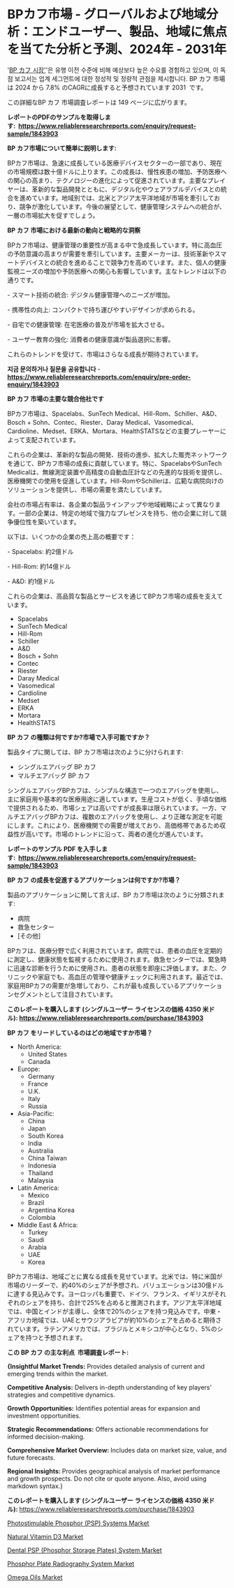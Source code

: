 <p><h1>BPカフ市場 - グローバルおよび地域分析：エンドユーザー、製品、地域に焦点を当てた分析と予測、2024年 - 2031年</h1></p><p>'<a href="https://www.reliableresearchreports.com/bp-cuff-r1843903?utm_campaign=107&utm_medium=36&utm_source=Github&utm_content=ia&utm_term=09112024&utm_id=bp-cuff">BP カフ 시장'</a>'은 유행 이전 수준에 비해 예상보다 높은 수요를 경험하고 있으며, 이 독점 보고서는 업계 세그먼트에 대한 정성적 및 정량적 관점을 제시합니다. BP カフ 市場は 2024 から 7.8% のCAGRに成長すると予想されています 2031&nbsp; です。</p>
<p>この詳細なBP カフ 市場調査レポートは 149 ページに広がります。</p>
<p><strong>レポートのPDFのサンプルを取得します</strong><strong>:&nbsp;&nbsp;<a href="https://www.reliableresearchreports.com/enquiry/request-sample/1843903?utm_campaign=107&utm_medium=36&utm_source=Github&utm_content=ia&utm_term=09112024&utm_id=bp-cuff">https://www.reliableresearchreports.com/enquiry/request-sample/1843903</a></strong></p>
<p><strong>BP カフ市場について簡単に説明します:</strong></p>
<p><p>BPカフ市場は、急速に成長している医療デバイスセクターの一部であり、現在の市場規模は数十億ドルに上ります。この成長は、慢性疾患の増加、予防医療への関心の高まり、テクノロジーの進化によって促進されています。主要なプレイヤーは、革新的な製品開発とともに、デジタル化やウェアラブルデバイスとの統合を進めています。地域別では、北米とアジア太平洋地域が市場を牽引しており、競争が激化しています。今後の展望として、健康管理システムへの統合が、一層の市場拡大を促すでしょう。</p></p>
<p><strong>BP カフ 市場における最新の動向と戦略的な洞察</strong></p>
<p><p>BPカフ市場は、健康管理の重要性が高まる中で急成長しています。特に高血圧の予防意識の高まりが需要を牽引しています。主要メーカーは、技術革新やスマートデバイスとの統合を進めることで競争力を高めています。また、個人の健康監視ニーズの増加や予防医療への関心も影響しています。主なトレンドは以下の通りです。</p><p>- スマート技術の統合: デジタル健康管理へのニーズが増加。</p><p>- 携帯性の向上: コンパクトで持ち運びやすいデザインが求められる。</p><p>- 自宅での健康管理: 在宅医療の普及が市場を拡大させる。</p><p>- ユーザー教育の強化: 消費者の健康意識が製品選択に影響。</p><p>これらのトレンドを受けて、市場はさらなる成長が期待されています。</p></p>
<p><strong>지금 문의하거나 질문을 공유합니다</strong><strong>&nbsp;</strong>-<strong><a href="https://www.reliableresearchreports.com/enquiry/pre-order-enquiry/1843903?utm_campaign=107&utm_medium=36&utm_source=Github&utm_content=ia&utm_term=09112024&utm_id=bp-cuff">https://www.reliableresearchreports.com/enquiry/pre-order-enquiry/1843903</a></strong></p>
<p><strong>BP カフ 市場の主要な競合他社です</strong></p>
<p><p>BPカフ市場は、Spacelabs、SunTech Medical、Hill-Rom、Schiller、A&D、Bosch + Sohn、Contec、Riester、Daray Medical、Vasomedical、Cardioline、Medset、ERKA、Mortara、HealthSTATSなどの主要プレーヤーによって支配されています。</p><p>これらの企業は、革新的な製品の開発、技術の進歩、拡大した販売ネットワークを通じて、BPカフ市場の成長に貢献しています。特に、SpacelabsやSunTech Medicalは、無線測定装置や高精度の自動血圧計などの先進的な技術を提供し、医療機関での使用を促進しています。Hill-RomやSchillerは、広範な病院向けのソリューションを提供し、市場の需要を満たしています。</p><p>会社の市場占有率は、各企業の製品ラインアップや地域戦略によって異なります。一部の企業は、特定の地域で強力なプレゼンスを持ち、他の企業に対して競争優位性を築いています。</p><p>以下は、いくつかの企業の売上高の概要です：</p><p>- Spacelabs: 約2億ドル</p><p>- Hill-Rom: 約14億ドル</p><p>- A&D: 約1億ドル</p><p>これらの企業は、高品質な製品とサービスを通じてBPカフ市場の成長を支えています。</p></p>
<p><ul><li>Spacelabs</li><li>SunTech Medical</li><li>Hill-Rom</li><li>Schiller</li><li>A&D</li><li>Bosch + Sohn</li><li>Contec</li><li>Riester</li><li>Daray Medical</li><li>Vasomedical</li><li>Cardioline</li><li>Medset</li><li>ERKA</li><li>Mortara</li><li>HealthSTATS</li></ul></p>
<p><strong>BP カフ の種類は何ですか?市場で入手可能ですか？</strong></p>
<p>製品タイプに関しては、BP カフ市場は次のように分けられます:</p>
<p><ul><li>シングルエアバッグ BP カフ</li><li>マルチエアバッグ BP カフ</li></ul></p>
<p><p>シングルエアバッグBPカフは、シンプルな構造で一つのエアバッグを使用し、主に家庭用や基本的な医療用途に適しています。生産コストが低く、手頃な価格で提供されるため、市場シェアは高いですが成長率は限られています。一方、マルチエアバッグBPカフは、複数のエアバッグを使用し、より正確な測定を可能にします。これにより、医療機関での需要が増えており、高価格帯であるため収益性が高いです。市場のトレンドに沿って、両者の進化が進んでいます。</p></p>
<p><strong>レポートのサンプル PDF を入手します:&nbsp;</strong><strong>&nbsp;<a href="https://www.reliableresearchreports.com/enquiry/request-sample/1843903?utm_campaign=107&utm_medium=36&utm_source=Github&utm_content=ia&utm_term=09112024&utm_id=bp-cuff">https://www.reliableresearchreports.com/enquiry/request-sample/1843903</a></strong></p>
<p><strong>BP カフ の成長を促進するアプリケーションは何ですか?市場？</strong></p>
<p>製品のアプリケーションに関して言えば、BP カフ市場は次のように分類されます:</p>
<p><ul><li>病院</li><li>救急センター</li><li>[その他]</li></ul></p>
<p><p>BPカフは、医療分野で広く利用されています。病院では、患者の血圧を定期的に測定し、健康状態を監視するために使用されます。救急センターでは、緊急時に迅速な診断を行うために使用され、患者の状態を即座に評価します。また、クリニックや家庭でも、高血圧の管理や健康チェックに利用されます。最近では、家庭用BPカフの需要が急増しており、これが最も成長しているアプリケーションセグメントとして注目されています。</p></p>
<p><strong>このレポートを購入します (シングルユーザー ライセンスの価格 4350 米ドル):</strong><strong>&nbsp;<a href="https://www.reliableresearchreports.com/purchase/1843903?utm_campaign=107&utm_medium=36&utm_source=Github&utm_content=ia&utm_term=09112024&utm_id=bp-cuff">https://www.reliableresearchreports.com/purchase/1843903</a></strong></p>
<p><strong>BP カフ をリードしているのはどの地域ですか市場？</strong></p>
<p><ul>
    <li>
        North America:
        <ul>
            <li>United States</li>
            <li>Canada</li>
        </ul>
    </li>
    <li>
        Europe:
        <ul>
            <li>Germany</li>
            <li>France</li>
            <li>U.K.</li>
            <li>Italy</li>
            <li>Russia</li>
        </ul>
    </li>
    <li>
        Asia-Pacific:
        <ul>
            <li>China</li>
            <li>Japan</li>
            <li>South Korea</li>
            <li>India</li>
            <li>Australia</li>
            <li>China Taiwan</li>
            <li>Indonesia</li>
            <li>Thailand</li>
            <li>Malaysia</li>
        </ul>
    </li>
    <li>
        Latin America:
        <ul>
            <li>Mexico</li>
            <li>Brazil</li>
            <li>Argentina Korea</li>
            <li>Colombia</li>
        </ul>
    </li>
    <li>
        Middle East & Africa:
        <ul>
            <li>Turkey</li>
            <li>Saudi</li>
            <li>Arabia</li>
            <li>UAE</li>
            <li>Korea</li>
        </ul>
    </li>
    </ul></p>
<p><p>BPカフ市場は、地域ごとに異なる成長を見せています。北米では、特に米国が市場のリーダーで、約40%のシェアが予想され、バリュエーションは30億ドルに達する見込みです。ヨーロッパも重要で、ドイツ、フランス、イギリスがそれぞれのシェアを持ち、合計で25%を占めると推測されます。アジア太平洋地域では、中国とインドが主導し、全体で20%のシェアを持つ見込みです。中東・アフリカ地域では、UAEとサウジアラビアが約10%のシェアを占めると期待されています。ラテンアメリカでは、ブラジルとメキシコが中心となり、5%のシェアを持つと予想されます。</p></p>
<p><strong>この BP カフ の主な利点&nbsp; 市場調査レポート:</strong></p>
<p><strong>{Insightful Market Trends:</strong> Provides detailed analysis of current and emerging trends within the market.</p>
<p><strong>Competitive Analysis:</strong> Delivers in-depth understanding of key players' strategies and competitive dynamics.</p>
<p><strong>Growth Opportunities:</strong> Identifies potential areas for expansion and investment opportunities.</p>
<p><strong>Strategic Recommendations:</strong> Offers actionable recommendations for informed decision-making.</p>
<p><strong>Comprehensive Market Overview: </strong>Includes data on market size, value, and future forecasts.</p>
<p><strong>Regional Insights: </strong>Provides geographical analysis of market performance and growth prospects. Do not cite or quote anyone. Also, avoid using markdown syntax.}</p>
<p><strong>このレポートを購入します (シングルユーザー ライセンスの価格 4350 米ドル):&nbsp;</strong><a href="https://www.reliableresearchreports.com/purchase/1843903?utm_campaign=107&utm_medium=36&utm_source=Github&utm_content=ia&utm_term=09112024&utm_id=bp-cuff">https://www.reliableresearchreports.com/purchase/1843903</a></p>
<p><p><a href="https://issuu.com/reportprime-2/docs/photostimulable-phosphor-psp-system_622db26bcc8616?utm_campaign=107&utm_medium=36&utm_source=Github&utm_content=ia&utm_term=09112024&utm_id=bp-cuff">Photostimulable Phosphor (PSP) Systems Market</a></p><p><a href="https://github.com/ChristianClark406/Market-Research-Report-List-1/blob/main/natural-vitamin-d3-market.md?utm_campaign=107&utm_medium=36&utm_source=Github&utm_content=ia&utm_term=09112024&utm_id=bp-cuff">Natural Vitamin D3 Market</a></p><p><a href="https://issuu.com/reportprime-2/docs/dental-psp-phosphor-storage-plates-_71ed9d27a27fd2?utm_campaign=107&utm_medium=36&utm_source=Github&utm_content=ia&utm_term=09112024&utm_id=bp-cuff">Dental PSP (Phosphor Storage Plates) System Market</a></p><p><a href="https://issuu.com/reportprime-2/docs/phosphor-plate-radiography-system-m_c7d2dacbec2760?utm_campaign=107&utm_medium=36&utm_source=Github&utm_content=ia&utm_term=09112024&utm_id=bp-cuff">Phosphor Plate Radiography System Market</a></p><p><a href="https://github.com/LacThu1/Market-Research-Report-List-1/blob/main/omega-oils-market.md?utm_campaign=107&utm_medium=36&utm_source=Github&utm_content=ia&utm_term=09112024&utm_id=bp-cuff">Omega Oils Market</a></p></p>
<p>&nbsp;</p>